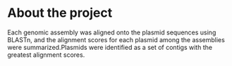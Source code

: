 # About the project
Each genomic assembly was aligned onto the plasmid sequences using BLASTn, and the alignment scores for each plasmid among the assemblies were summarized.Plasmids were identified as a set of contigs with the greatest alignment scores. 
